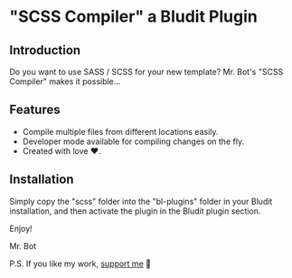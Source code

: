 # "SCSS Compiler" a Bludit Plugin

## Introduction
Do you want to use SASS / SCSS for your new template? Mr. Bot's "SCSS Compiler" makes it possible...


## Features
- Compile multiple files from different locations easily.
- Developer mode available for compiling changes on the fly.
- Created with love ❤️.


## Installation
Simply copy the "scss" folder into the "bl-plugins" folder in your Bludit installation, and then activate the plugin in the Bludit plugin section.


Enjoy!

Mr. Bot

P.S. If you like my work, [support me](https://www.buymeacoffee.com/iambot) 🥹
